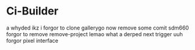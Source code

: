 # Ci-Builder
a
whyded ikz i forgor to clone gallerygo
now remove some comit sdm660
forgor to remove remove-project 
lemao what a derped
next trigger
uuh forgor pixel interface
